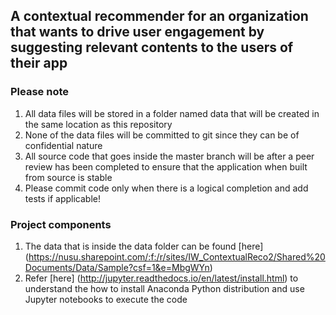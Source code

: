 ## A contextual recommender for an organization that wants to drive user engagement by suggesting relevant contents to the users of their app

### Please note
1. All data files will be stored in a folder named data that will be created in the same location as this repository
2. None of the data files will be committed to git since they can be of confidential nature
3. All source code that goes inside the master branch will be after a peer review has been completed to ensure that the application when built from source is stable
4. Please commit code only when there is a logical completion and add tests if applicable!

### Project components
1. The data that is inside the data folder can be found [here] (https://nusu.sharepoint.com/:f:/r/sites/IW_ContextualReco2/Shared%20Documents/Data/Sample?csf=1&e=MbgWYn)
2. Refer [here] (http://jupyter.readthedocs.io/en/latest/install.html) to understand the how to install Anaconda Python distribution and use Jupyter notebooks to execute the code